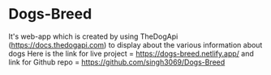 # Dogs-Breed
It's web-app which is created by using TheDogApi (https://docs.thedogapi.com) to display about the various information about dogs
Here is the link for live project = https://dogs-breed.netlify.app/
and link for Github repo = https://github.com/singh3069/Dogs-Breed
